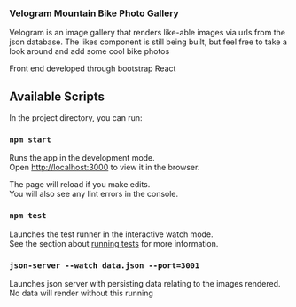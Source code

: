 
### Velogram Mountain Bike Photo Gallery

Velogram is an image gallery that renders like-able images via urls from the json database. The likes component is still being built, but feel free to take a look around and add some cool bike photos

Front end developed through bootstrap React


## Available Scripts

In the project directory, you can run:

### `npm start`

Runs the app in the development mode.\
Open [http://localhost:3000](http://localhost:3000) to view it in the browser.

The page will reload if you make edits.\
You will also see any lint errors in the console.

### `npm test`

Launches the test runner in the interactive watch mode.\
See the section about [running tests](https://facebook.github.io/create-react-app/docs/running-tests) for more information.

### `json-server --watch data.json --port=3001`

Launches json server with persisting data relating to the images rendered.
No data will render without this running


